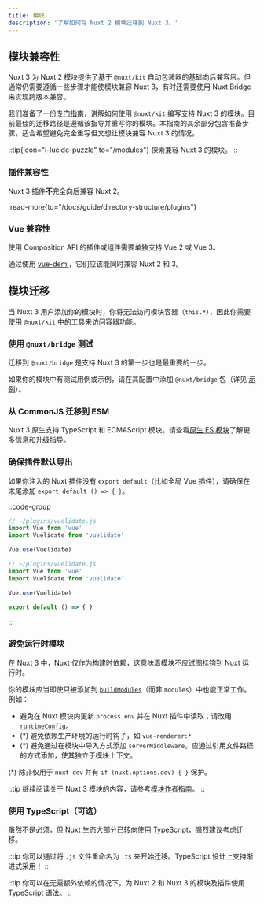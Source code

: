 ```yaml
---
title: 模块
description: '了解如何将 Nuxt 2 模块迁移到 Nuxt 3。'
---
```


## 模块兼容性

Nuxt 3 为 Nuxt 2 模块提供了基于 `@nuxt/kit` 自动包装器的基础向后兼容层。但通常仍需要遵循一些步骤才能使模块兼容 Nuxt 3，有时还需要使用 Nuxt Bridge 来实现跨版本兼容。

我们准备了一份[专门指南](/docs/guide/going-further/modules)，讲解如何使用 `@nuxt/kit` 编写支持 Nuxt 3 的模块。目前最佳的迁移路径是遵循该指导并重写你的模块。本指南的其余部分包含准备步骤，适合希望避免完全重写但又想让模块兼容 Nuxt 3 的情况。

::tip{icon="i-lucide-puzzle" to="/modules"}
探索兼容 Nuxt 3 的模块。
::

### 插件兼容性

Nuxt 3 插件**不**完全向后兼容 Nuxt 2。

:read-more{to="/docs/guide/directory-structure/plugins"}

### Vue 兼容性

使用 Composition API 的插件或组件需要单独支持 Vue 2 或 Vue 3。

通过使用 [vue-demi](https://github.com/vueuse/vue-demi)，它们应该能同时兼容 Nuxt 2 和 3。

## 模块迁移

当 Nuxt 3 用户添加你的模块时，你将无法访问模块容器（`this.*`），因此你需要使用 `@nuxt/kit` 中的工具来访问容器功能。

### 使用 `@nuxt/bridge` 测试

迁移到 `@nuxt/bridge` 是支持 Nuxt 3 的第一步也是最重要的一步。

如果你的模块中有测试用例或示例，请在其配置中添加 `@nuxt/bridge` 包（详见 [示例](/docs/bridge/overview#update-nuxtconfig)）。

### 从 CommonJS 迁移到 ESM

Nuxt 3 原生支持 TypeScript 和 ECMAScript 模块。请查看[原生 ES 模块](/docs/guide/concepts/esm)了解更多信息和升级指导。

### 确保插件默认导出

如果你注入的 Nuxt 插件没有 `export default`（比如全局 Vue 插件），请确保在末尾添加 `export default () => { }`。

::code-group

```js [之前]
// ~/plugins/vuelidate.js
import Vue from 'vue'
import Vuelidate from 'vuelidate'

Vue.use(Vuelidate)
```

```js [之后]
// ~/plugins/vuelidate.js
import Vue from 'vue'
import Vuelidate from 'vuelidate'

Vue.use(Vuelidate)

export default () => { }
```

::

### 避免运行时模块

在 Nuxt 3 中，Nuxt 仅作为构建时依赖，这意味着模块不应试图挂钩到 Nuxt 运行时。

你的模块应当即使只被添加到 [`buildModules`](/docs/api/nuxt-config#runtimeconfig)（而非 `modules`）中也能正常工作。例如：

- 避免在 Nuxt 模块内更新 `process.env` 并在 Nuxt 插件中读取；请改用 [`runtimeConfig`](/docs/api/nuxt-config#runtimeconfig)。
- (*) 避免依赖生产环境的运行时钩子，如 `vue-renderer:*`
- (*) 避免通过在模块中导入方式添加 `serverMiddleware`。应通过引用文件路径的方式添加，使其独立于模块上下文。

(*) 除非仅用于 `nuxt dev` 并有 `if (nuxt.options.dev) { }` 保护。

::tip
继续阅读关于 Nuxt 3 模块的内容，请参考[模块作者指南](/docs/guide/going-further/modules)。
::

### 使用 TypeScript（可选）

虽然不是必须，但 Nuxt 生态大部分已转向使用 TypeScript，强烈建议考虑迁移。

::tip
你可以通过将 `.js` 文件重命名为 `.ts` 来开始迁移。TypeScript 设计上支持渐进式采用！
::

::tip
你可以在无需额外依赖的情况下，为 Nuxt 2 和 Nuxt 3 的模块及插件使用 TypeScript 语法。
::